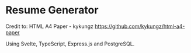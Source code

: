 # Resume Generator

Credit to:
HTML A4 Paper - kykungz
https://github.com/kykungz/html-a4-paper 

Using Svelte, TypeScript, Express.js and PostgreSQL.